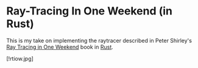 # Ray-Tracing In One Weekend (in Rust)

This is my take on implementing the raytracer described in Peter Shirley's [Ray Tracing in One Weekend](https://www.amazon.com.au/Ray-Tracing-Weekend-Minibooks-Book-ebook/dp/B01B5AODD8) book in [Rust](https://www.rust-lang.org/en-US/).

[!rtiow.jpg]
